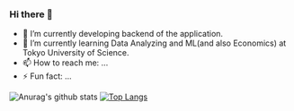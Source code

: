 ### Hi there 👋

<!--
**YosukeHoshi/YosukeHoshi** is a ✨ _special_ ✨ repository because its `README.md` (this file) appears on your GitHub profile.
-->

- 🔭 I’m currently developing backend of the application.
- 🌱 I’m currently learning Data Analyzing and ML(and also Economics) at Tokyo University of Science.
- 📫 How to reach me: ...
- ⚡ Fun fact: ...


![Anurag's github stats](https://github-readme-stats.vercel.app/api?username=YosukeHoshi&count_private=true)
[![Top Langs](https://github-readme-stats.vercel.app/api/top-langs/?username=YosukeHoshi&langs_count=5)](https://github.com/anuraghazra/github-readme-stats)
